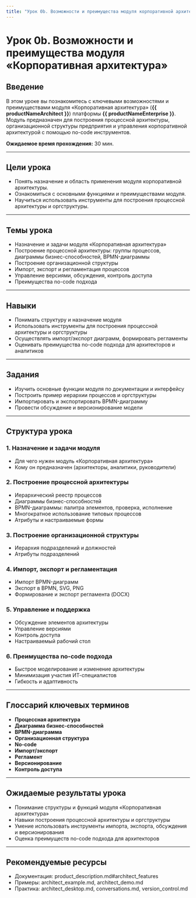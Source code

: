 ```yaml
---
title: "Урок 0b. Возможности и преимущества модуля корпоративной архитектуры"
---
```


# Урок 0b. Возможности и преимущества модуля «Корпоративная архитектура»

## Введение

В этом уроке вы познакомитесь с ключевыми возможностями и преимуществами модуля «Корпоративная архитектура» (**{{ productNameArchitect }}**) платформы **{{ productNameEnterprise }}**. Модуль предназначен для построения процессной архитектуры, организационной структуры предприятия и управления корпоративной архитектурой с помощью no-code инструментов.

**Ожидаемое время прохождения:** 30 мин.

---

## Цели урока
- Понять назначение и область применения модуля корпоративной архитектуры.
- Ознакомиться с основными функциями и преимуществами модуля.
- Научиться использовать инструменты для построения процессной архитектуры и оргструктуры.

---

## Темы урока
- Назначение и задачи модуля «Корпоративная архитектура»
- Построение процессной архитектуры: группы процессов, диаграммы бизнес-способностей, BPMN-диаграммы
- Построение организационной структуры
- Импорт, экспорт и регламентация процессов
- Управление версиями, обсуждения, контроль доступа
- Преимущества no-code подхода

---

## Навыки
- Понимать структуру и назначение модуля
- Использовать инструменты для построения процессной архитектуры и оргструктуры
- Осуществлять импорт/экспорт диаграмм, формировать регламенты
- Оценивать преимущества no-code подхода для архитекторов и аналитиков

---

## Задания
- Изучить основные функции модуля по документации и интерфейсу
- Построить пример иерархии процессов и оргструктуры
- Импортировать и экспортировать BPMN-диаграмму
- Провести обсуждение и версионирование модели

---

## Структура урока

### 1. Назначение и задачи модуля
- Для чего нужен модуль «Корпоративная архитектура»
- Кому он предназначен (архитекторы, аналитики, руководители)

### 2. Построение процессной архитектуры
- Иерархический реестр процессов
- Диаграммы бизнес-способностей
- BPMN-диаграммы: палитра элементов, проверка, исполнение
- Многократное использование типовых процессов
- Атрибуты и настраиваемые формы

### 3. Построение организационной структуры
- Иерархия подразделений и должностей
- Атрибуты подразделений

### 4. Импорт, экспорт и регламентация
- Импорт BPMN-диаграмм
- Экспорт в BPMN, SVG, PNG
- Формирование и экспорт регламента (DOCX)

### 5. Управление и поддержка
- Обсуждение элементов архитектуры
- Управление версиями
- Контроль доступа
- Настраиваемый рабочий стол

### 6. Преимущества no-code подхода
- Быстрое моделирование и изменение архитектуры
- Минимизация участия ИТ-специалистов
- Гибкость и адаптивность

---

## Глоссарий ключевых терминов
- **Процессная архитектура**
- **Диаграмма бизнес-способностей**
- **BPMN-диаграмма**
- **Организационная структура**
- **No-code**
- **Импорт/экспорт**
- **Регламент**
- **Версионирование**
- **Контроль доступа**

---

## Ожидаемые результаты урока
- Понимание структуры и функций модуля «Корпоративная архитектура»
- Навыки построения процессной архитектуры и оргструктуры
- Умение использовать инструменты импорта, экспорта, обсуждения и версионирования
- Оценка преимуществ no-code подхода для архитекторов

---

## Рекомендуемые ресурсы
- Документация: product_description.md#architect_features
- Примеры: architect_example.md, architect_demo.md
- Практика: architect_desktop.md, conversations.md, version_control.md 